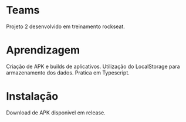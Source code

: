 # Teams

  Projeto 2 desenvolvido em treinamento rockseat.

# Aprendizagem 

  Criação de APK e builds de  aplicativos.
  Utilização do LocalStorage para armazenamento dos dados.
  Pratica em Typescript.

# Instalação
  
  Download de APK disponivel em release.
